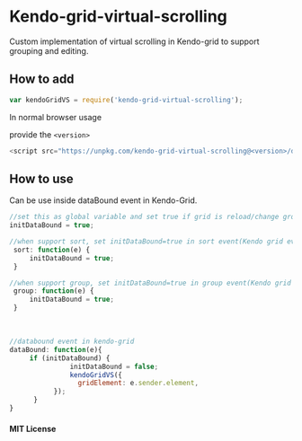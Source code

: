 # Kendo-grid-virtual-scrolling

Custom implementation of virtual scrolling in Kendo-grid to support grouping and editing.

## How to add 

```javascript
var kendoGridVS = require('kendo-grid-virtual-scrolling');
```

In normal browser usage

provide the ``` <version> ```

```javascript
<script src="https://unpkg.com/kendo-grid-virtual-scrolling@<version>/dist/Kendo-Grid-VirtualScroll.js"></script>
```

## How to use

Can be use inside dataBound event in Kendo-Grid.

```javascript
//set this as global variable and set true if grid is reload/change grouping etc..
initDataBound = true;
```
```javascript
//when support sort, set initDataBound=true in sort event(Kendo grid event)
 sort: function(e) {
     initDataBound = true; 
 }
 ```
 
 ```javascript
 //when support group, set initDataBound=true in group event(Kendo grid event)
  group: function(e) {
      initDataBound = true; 
  }
```
<br/>

```javascript
//databound event in kendo-grid
dataBound: function(e){
     if (initDataBound) {
               initDataBound = false;
               kendoGridVS({
                 gridElement: e.sender.element,
           });
      }
}
```

#### MIT License
